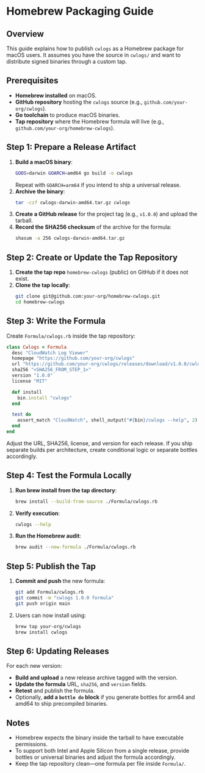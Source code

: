 # Homebrew Packaging Guide

## Overview

This guide explains how to publish `cwlogs` as a Homebrew package for macOS users. It assumes you have the source in `cwlogs/` and want to distribute signed binaries through a custom tap.

## Prerequisites

- **Homebrew installed** on macOS.
- **GitHub repository** hosting the `cwlogs` source (e.g., `github.com/your-org/cwlogs`).
- **Go toolchain** to produce macOS binaries.
- **Tap repository** where the Homebrew formula will live (e.g., `github.com/your-org/homebrew-cwlogs`).

## Step 1: Prepare a Release Artifact

1. **Build a macOS binary**:
   ```bash
   GOOS=darwin GOARCH=amd64 go build -o cwlogs
   ```
   Repeat with `GOARCH=arm64` if you intend to ship a universal release.
2. **Archive the binary**:
   ```bash
   tar -czf cwlogs-darwin-amd64.tar.gz cwlogs
   ```
3. **Create a GitHub release** for the project tag (e.g., `v1.0.0`) and upload the tarball.
4. **Record the SHA256 checksum** of the archive for the formula:
   ```bash
   shasum -a 256 cwlogs-darwin-amd64.tar.gz
   ```

## Step 2: Create or Update the Tap Repository

1. **Create the tap repo** `homebrew-cwlogs` (public) on GitHub if it does not exist.
2. **Clone the tap locally**:
   ```bash
   git clone git@github.com:your-org/homebrew-cwlogs.git
   cd homebrew-cwlogs
   ```

## Step 3: Write the Formula

Create `Formula/cwlogs.rb` inside the tap repository:

```ruby
class Cwlogs < Formula
  desc "CloudWatch Log Viewer"
  homepage "https://github.com/your-org/cwlogs"
  url "https://github.com/your-org/cwlogs/releases/download/v1.0.0/cwlogs-darwin-amd64.tar.gz"
  sha256 "<SHA256_FROM_STEP_1>"
  version "1.0.0"
  license "MIT"

  def install
    bin.install "cwlogs"
  end

  test do
    assert_match "CloudWatch", shell_output("#{bin}/cwlogs --help", 2)
  end
end
```

Adjust the URL, SHA256, license, and version for each release. If you ship separate builds per architecture, create conditional logic or separate bottles accordingly.

## Step 4: Test the Formula Locally

1. **Run brew install from the tap directory**:
   ```bash
   brew install --build-from-source ./Formula/cwlogs.rb
   ```
2. **Verify execution**:
   ```bash
   cwlogs --help
   ```
3. **Run the Homebrew audit**:
   ```bash
   brew audit --new-formula ./Formula/cwlogs.rb
   ```

## Step 5: Publish the Tap

1. **Commit and push** the new formula:
   ```bash
   git add Formula/cwlogs.rb
   git commit -m "cwlogs 1.0.0 formula"
   git push origin main
   ```
2. Users can now install using:
   ```bash
   brew tap your-org/cwlogs
   brew install cwlogs
   ```

## Step 6: Updating Releases

For each new version:

- **Build and upload** a new release archive tagged with the version.
- **Update the formula** URL, `sha256`, and `version` fields.
- **Retest** and publish the formula.
- Optionally, **add a `bottle do` block** if you generate bottles for arm64 and amd64 to ship precompiled binaries.

## Notes

- Homebrew expects the binary inside the tarball to have executable permissions.
- To support both Intel and Apple Silicon from a single release, provide bottles or universal binaries and adjust the formula accordingly.
- Keep the tap repository clean—one formula per file inside `Formula/`.
